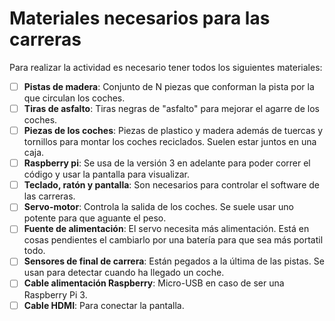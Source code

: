 # Materiales necesarios para las carreras

Para realizar la actividad es necesario tener todos los siguientes materiales:
- [ ] **Pistas de madera**: Conjunto de N piezas que conforman la pista por la que circulan los coches.
- [ ] **Tiras de asfalto**: Tiras negras de "asfalto" para mejorar el agarre de los coches.
- [ ] **Piezas de los coches**: Piezas de plastico y madera además de tuercas y tornillos para montar los coches reciclados. Suelen estar juntos en una caja.
- [ ] **Raspberry pi**: Se usa de la versión 3 en adelante para poder correr el código y usar la pantalla para visualizar.
- [ ] **Teclado, ratón y pantalla**: Son necesarios para controlar el software de las carreras.
- [ ] **Servo-motor**: Controla la salida de los coches. Se suele usar uno potente para que aguante el peso.
- [ ] **Fuente de alimentación**: El servo necesita más alimentación. Está en cosas pendientes el cambiarlo por una batería para que sea más portatil todo.
- [ ] **Sensores de final de carrera**: Están pegados a la última de las pistas. Se usan para detectar cuando ha llegado un coche.
- [ ] **Cable alimentación Raspberry**: Micro-USB en caso de ser una Raspberry Pi 3.
- [ ] **Cable HDMI**: Para conectar la pantalla.